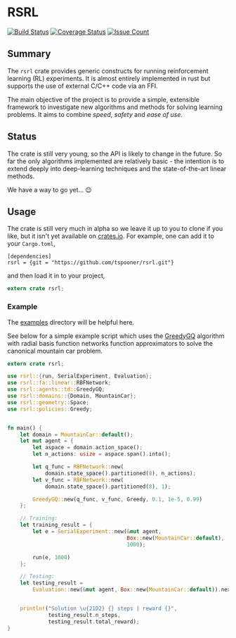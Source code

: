 # RSRL

[![Build Status](https://travis-ci.org/tspooner/rsrl.svg?branch=master)](https://travis-ci.org/tspooner/rsrl) [![Coverage Status](https://coveralls.io/repos/github/tspooner/rsrl/badge.svg?branch=master)](https://coveralls.io/github/tspooner/rsrl?branch=master) [![Issue Count](https://codeclimate.com/github/tspooner/rsrl/badges/gpa.svg)](https://codeclimate.com/github/tspooner/rsrl)

## Summary

The ``rsrl`` crate provides generic constructs for running reinforcement learning (RL) experiments. It is almost entirely implemented in rust but supports the use of external C/C++ code via an FFI.

The main objective of the project is to provide a simple, extensible framework to investigate new algorithms and methods for solving learning problems. It aims to combine _speed_, _safety_ and _ease of use_.

## Status

The crate is still very young, so the API is likely to change in the future. So far the only algorithms implemented are relatively basic - the intention is to extend deeply into deep-learning techniques and the state-of-the-art linear methods.

We have a way to go yet... :wink:

## Usage

The crate is still very much in alpha so we leave it up to you to clone if you like, but it isn't yet available on [crates.io](https://crates.io/). For example, one can add it to your ``Cargo.toml``,

```
[dependencies]
rsrl = {git = "https://github.com/tspooner/rsrl.git"}
```

and then load it in to your project,
```Rust
extern crate rsrl;
```


### Example
The [examples](https://github.com/tspooner/rsrl/tree/master/examples) directory will be helpful here.

See below for a simple example script which uses the [GreedyGQ](http://old.sztaki.hu/~szcsaba/papers/ICML10_controlGQ.pdf) algorithm with radial basis function networks function approximators to solve the canonical mountain car problem.

```Rust
extern crate rsrl;

use rsrl::{run, SerialExperiment, Evaluation};
use rsrl::fa::linear::RBFNetwork;
use rsrl::agents::td::GreedyGQ;
use rsrl::domains::{Domain, MountainCar};
use rsrl::geometry::Space;
use rsrl::policies::Greedy;


fn main() {
    let domain = MountainCar::default();
    let mut agent = {
        let aspace = domain.action_space();
        let n_actions: usize = aspace.span().into();

        let q_func = RBFNetwork::new(
            domain.state_space().partitioned(8), n_actions);
        let v_func = RBFNetwork::new(
            domain.state_space().partitioned(8), 1);

        GreedyGQ::new(q_func, v_func, Greedy, 0.1, 1e-5, 0.99)
    };

    // Training:
    let training_result = {
        let e = SerialExperiment::new(&mut agent,
                                      Box::new(MountainCar::default),
                                      1000);

        run(e, 1000)
    };

    // Testing:
    let testing_result =
        Evaluation::new(&mut agent, Box::new(MountainCar::default)).next().unwrap();


    println!("Solution \u{21D2} {} steps | reward {}",
             testing_result.n_steps,
             testing_result.total_reward);
}
```
